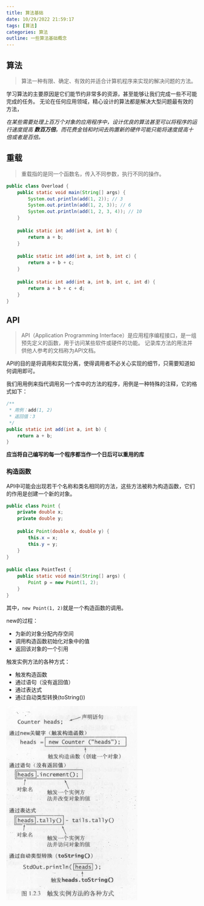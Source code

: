 ```yaml
---
title: 算法基础
date: 10/29/2022 21:59:17
tags: [算法]
categories: 算法
outline: 一些算法基础概念
---
```


## 算法

> 算法一种有限、确定、有效的并适合计算机程序来实现的解决问题的方法。

学习算法的主要原因是它们能节约非常多的资源，甚至能够让我们完成一些不可能完成的任务。
无论在任何应用领域，精心设计的算法都是解决大型问题最有效的方法，

*在某些需要处理上百万个对象的应用程序中，设计优良的算法甚至可以将程序的运行速度提高 **数百万倍**。而花费金钱和时间去购置新的硬件可能只能将速度提高十倍或者是百倍。*

## 重载

> 重载指的是同一个函数名，传入不同参数，执行不同的操作。

```java
public class Overload {
    public static void main(String[] args) {
        System.out.println(add(1, 2)); // 3
        System.out.println(add(1, 2, 3)); // 6
        System.out.println(add(1, 2, 3, 4)); // 10
    }

    public static int add(int a, int b) {
        return a + b;
    }

    public static int add(int a, int b, int c) {
        return a + b + c;
    }

    public static int add(int a, int b, int c, int d) {
        return a + b + c + d;
    }
}
```

## API

> API（Application Programming Interface）是应用程序编程接口，是一组预先定义的函数，用于访问某些软件或硬件的功能。
> 记录库方法的用法并供他人参考的文档称为API文档。

API的目的是将调用和实现分离，使得调用者不必关心实现的细节，只需要知道如何调用即可。

我们用用例来指代调用另一个库中的方法的程序，用例是一种特殊的注释，它的格式如下：

```java
/**
 * 用例：add(1, 2)
 * 返回值：3
 */
public static int add(int a, int b) {
    return a + b;
}
```

**应当将自己编写的每一个程序都当作一个日后可以重用的库**

### 构造函数

API中可能会出现若干个名称和类名相同的方法，这些方法被称为构造函数，它们的作用是创建一个新的对象。

```java
public class Point {
    private double x;
    private double y;

    public Point(double x, double y) {
        this.x = x;
        this.y = y;
    }
}

public class PointTest {
    public static void main(String[] args) {
        Point p = new Point(1, 2);
    }
}
```
其中，`new Point(1, 2)`就是一个构造函数的调用。

new的过程：
- 为新的对象分配内存空间
- 调用构造函数初始化对象中的值
- 返回该对象的一个引用

触发实例方法的各种方式：
- 触发构造函数
- 通过语句（没有返回值）
- 通过表达式
- 通过自动类型转换(toString())

<img src="../img/post/trigger-instance.jpeg" alt="instance" style="zoom:50%;" />
